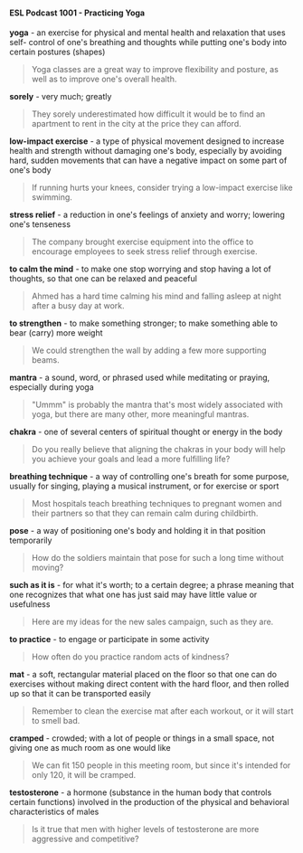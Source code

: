 #### ESL Podcast 1001 - Practicing Yoga

**yoga** - an exercise for physical and mental health and relaxation that uses self-
control of one's breathing and thoughts while putting one's body into certain
postures (shapes)

> Yoga classes are a great way to improve flexibility and posture, as well as to
improve one's overall health.

**sorely** - very much; greatly

> They sorely underestimated how difficult it would be to find an apartment to rent
in the city at the price they can afford.

**low-impact exercise** - a type of physical movement designed to increase health
and strength without damaging one's body, especially by avoiding hard, sudden
movements that can have a negative impact on some part of one's body

> If running hurts your knees, consider trying a low-impact exercise like
swimming.

**stress relief** - a reduction in one's feelings of anxiety and worry; lowering one's
tenseness

> The company brought exercise equipment into the office to encourage
employees to seek stress relief through exercise.

**to calm the mind** - to make one stop worrying and stop having a lot of thoughts,
so that one can be relaxed and peaceful

> Ahmed has a hard time calming his mind and falling asleep at night after a busy
day at work.

**to strengthen** - to make something stronger; to make something able to bear
(carry) more weight

> We could strengthen the wall by adding a few more supporting beams.

**mantra** - a sound, word, or phrased used while meditating or praying, especially
during yoga

> "Ummm" is probably the mantra that's most widely associated with yoga, but
there are many other, more meaningful mantras.

**chakra** - one of several centers of spiritual thought or energy in the body

> Do you really believe that aligning the chakras in your body will help you
achieve your goals and lead a more fulfilling life?

**breathing technique** - a way of controlling one's breath for some purpose,
usually for singing, playing a musical instrument, or for exercise or sport

> Most hospitals teach breathing techniques to pregnant women and their
partners so that they can remain calm during childbirth.

**pose** - a way of positioning one's body and holding it in that position temporarily

> How do the soldiers maintain that pose for such a long time without moving?

**such as it is** - for what it's worth; to a certain degree; a phrase meaning that one
recognizes that what one has just said may have little value or usefulness

> Here are my ideas for the new sales campaign, such as they are.

**to practice** - to engage or participate in some activity

> How often do you practice random acts of kindness?

**mat** - a soft, rectangular material placed on the floor so that one can do
exercises without making direct content with the hard floor, and then rolled up so
that it can be transported easily

> Remember to clean the exercise mat after each workout, or it will start to smell
bad.

**cramped** - crowded; with a lot of people or things in a small space, not giving
one as much room as one would like

> We can fit 150 people in this meeting room, but since it's intended for only 120,
it will be cramped.

**testosterone** - a hormone (substance in the human body that controls certain
functions) involved in the production of the physical and behavioral
characteristics of males

> Is it true that men with higher levels of testosterone are more aggressive and
competitive?

